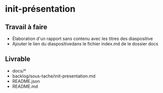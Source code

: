  # init-présentation
## Travail à faire
  - Élaboration d'un rapport sans contenu avec les  titres des diaspositive
  - Ajouter le lien du diaspositivedans le fichier index.md de le dossier docs
## Livrable
- docs/*
- backlog/sous-tache/init-presentation.md
- README.json
- README.md